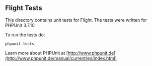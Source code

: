 ## Flight Tests

This directory contains unit tests for Flight. The tests were written for PHPUnit 3.7.10

To run the tests do:

    phpunit tests

Learn more about PHPUnit at [http://www.phpunit.de](http://www.phpunit.de/manual/current/en/index.html)